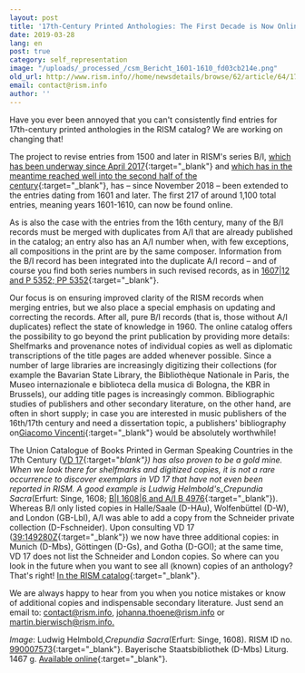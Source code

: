 ```yaml
---
layout: post
title: '17th-Century Printed Anthologies: The First Decade is Now Online'
date: 2019-03-28
lang: en
post: true
category: self_representation
image: "/uploads/_processed_/csm_Bericht_1601-1610_fd03cb214e.png"
old_url: http://www.rism.info//home/newsdetails/browse/62/article/64/17th-century-printed-anthologies-the-first-decade-is-now-online.html
email: contact@rism.info
author: ''
---
```



Have you ever been annoyed that you can't consistently find entries for 17th-century printed anthologies in the RISM catalog? We are working on changing that!

The project to revise entries from 1500 and later in RISM's series B/I, [which has been underway since April 2017](/self_representation/2017/11/27/rism-bi-recueils-imprimés-xvie-siècles-version-20-.html){:target="_blank"} and [which has in the meantime reached well into the second half of the century](/self_representation/2018/04/19/printed-music-to-1550-a-report-from-the-central.html){:target="_blank"}, has – since November 2018 – been extended to the entries dating from 1601 and later. The first 217 of around 1,100 total entries, meaning years 1601-1610, can now be found online.

As is also the case with the entries from the 16th century, many of the B/I records must be merged with duplicates from A/I that are already published in the catalog; an entry also has an A/I number when, with few exceptions, all compositions in the print are by the same composer. Information from the B/I record has been integrated into the duplicate A/I record – and of course you find both series numbers in such revised records, as in [1607|12 and P 5352; PP 5352](https://opac.rism.info/search?id=00000990052742&View=rism&Language=en){:target="_blank"}.

Our focus is on ensuring improved clarity of the RISM records when merging entries, but we also place a special emphasis on updating and correcting the records. After all, pure B/I records (that is, those without A/I duplicates) reflect the state of knowledge in 1960. The online catalog offers the possibility to go beyond the print publication by providing more details: Shelfmarks and provenance notes of individual copies as well as diplomatic transcriptions of the title pages are added whenever possible. Since a number of large libraries are increasingly digitizing their collections (for example the Bavarian State Library, the Bibliothèque Nationale in Paris, the Museo internazionale e biblioteca della musica di Bologna, the KBR in Brussels), our adding title pages is increasingly common. Bibliographic studies of publishers and other secondary literature, on the other hand, are often in short supply; in case you are interested in music publishers of the 16th/17th century and need a dissertation topic, a publishers' bibliography on[Giacomo Vincenti](https://opac.rism.info/metaopac/perma.do;jsessionid=680BEF926E109DD031C8A857B2ADB28A.touch01?v=rism&q=-1%3d%22ks40011067%22){:target="_blank"} would be absolutely worthwhile!

The Union Catalogue of Books Printed in German Speaking Countries in the 17th Century ([VD 17](http://www.vd17.de/){:target="_blank"}) has also proven to be a gold mine. When we look there for shelfmarks and digitized copies, it is not a rare occurrence to discover exemplars in VD 17 that have not even been reported in RISM. A good example is Ludwig Helmbold's_Crepundia Sacra_(Erfurt: Singe, 1608; [B|I 1608|6 and A/I B 4976](https://opac.rism.info/search?id=00000990007573&View=rism&Language=en){:target="_blank"}). Whereas B/I only listed copies in Halle/Saale (D-HAu), Wolfenbüttel (D-W), and London (GB-Lbl), A/I was able to add a copy from the Schneider private collection (D-Fschneider). Upon consulting VD 17 ([39:149280Z](https://gso.gbv.de/DB=1.28/CMD?ACT=SRCHA&IKT=8002&TRM=%2739:149280Z%27){:target="_blank"}) we now have three additional copies: in Munich (D-Mbs), Göttingen (D-Gs), and Gotha (D-GOl); at the same time, VD 17 does not list the Schneider and London copies. So where can you look in the future when you want to see all (known) copies of an anthology? That's right! [In the RISM catalog](https://opac.rism.info/){:target="_blank"}.

We are always happy to hear from you when you notice mistakes or know of additional copies and indispensable secondary literature. Just send an email to: [contact@rism.info](mailto:contact@rism.info "Opens window for sending email"), [johanna.thoene@rism.info](mailto:j.thoene@gmx.net "Opens window for sending email") or [martin.bierwisch@rism.info.](mailto:martin.bierwisch@rism.info)


_Image_: Ludwig Helmbold,_Crepundia Sacra_(Erfurt: Singe, 1608). RISM ID no. [990007573](https://opac.rism.info/search?id=00000990007573&View=rism&Language=en){:target="_blank"}. Bayerische Staatsbibliothek (D-Mbs) Liturg. 1467 g. [Available online](http://mdz-nbn-resolving.de/urn:nbn:de:bvb:12-bsb11361715-0){:target="_blank"}.





<script type="text/javascript">var switchTo5x=true;</script><script type="text/javascript" src="http://w.sharethis.com/button/buttons.js"></script><script type="text/javascript">stLight.options({publisher: "9b601438-1ce1-49d8-bfd7-9cff5df54c17", doNotHash: false, doNotCopy: false, hashAddressBar: false});</script>